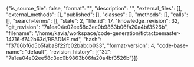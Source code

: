 {"is_source_file": false, "format": "", "description": "", "external_files": [], "external_methods": [], "published": [], "classes": [], "methods": [], "calls": [], "search-terms": [], "state": 2, "file_id": 17, "knowledge_revision": 32, "git_revision": "7a1ea04e02ee58c3ec0b9863b06fa20a4bf3526b", "filename": "/home/kavia/workspace/code-generation/tictactoemaster-14716-f742b63d/README.md", "hash": "f3706bf6d5b5faba8f22fc02babcb033", "format-version": 4, "code-base-name": "default", "revision_history": [{"32": "7a1ea04e02ee58c3ec0b9863b06fa20a4bf3526b"}]}
